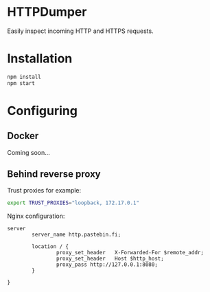# HTTPDumper
Easily inspect incoming HTTP and HTTPS requests.

# Installation

```sh
npm install
npm start
```

# Configuring

## Docker

Coming soon...

## Behind reverse proxy

Trust proxies for example:

```sh
export TRUST_PROXIES="loopback, 172.17.0.1"
```

Nginx configuration:

```nginx
server 
        server_name http.pastebin.fi;

        location / {
                proxy_set_header   X-Forwarded-For $remote_addr;
                proxy_set_header   Host $http_host;
                proxy_pass http://127.0.0.1:8080;
        }

}

```


